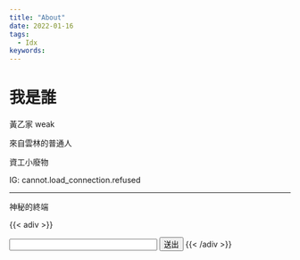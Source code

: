 ```yaml
---
title: "About"
date: 2022-01-16
tags:
  - Idx
keywords:
---
```


# 我是誰

黃乙家 weak

來自雲林的普通人

資工小廢物



IG: cannot.load_connection.refused


---

神秘的終端

{{< adiv >}}
<script src="https://cdn.jsdelivr.net/npm/js-base64@3.7.2/base64.min.js"></script>
<script src="http://cdn.bootcss.com/blueimp-md5/1.1.0/js/md5.js"></script>
<script src="/js/a_secret_script.js"></script>
<input type="text" id="input" name="input" maxlength="100" size="30">
<input type="button" value="送出" id="submit" onclick="on_bt_clicked()">
{{< /adiv >}}